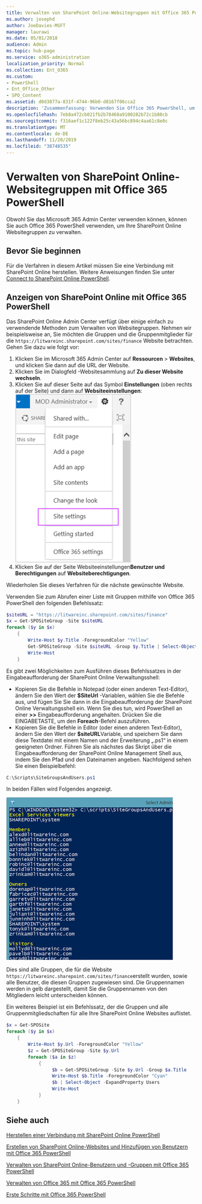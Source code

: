 ```yaml
---
title: Verwalten von SharePoint Online-Websitegruppen mit Office 365 PowerShell
ms.author: josephd
author: JoeDavies-MSFT
manager: laurawi
ms.date: 05/01/2018
audience: Admin
ms.topic: hub-page
ms.service: o365-administration
localization_priority: Normal
ms.collection: Ent_O365
ms.custom:
- PowerShell
- Ent_Office_Other
- SPO_Content
ms.assetid: d0d3877a-831f-4744-96b0-d8167f06cca2
description: 'Zusammenfassung: Verwenden Sie Office 365 PowerShell, um SharePoint Online Websitegruppen zu verwalten.'
ms.openlocfilehash: 7eb8a472cb021fb2b78468a9100282b72c1b88cb
ms.sourcegitcommit: f316aef1c122f8eb25c43a56bc894c4aa61c8e0c
ms.translationtype: MT
ms.contentlocale: de-DE
ms.lasthandoff: 11/20/2019
ms.locfileid: "38748535"
---
```

# <a name="manage-sharepoint-online-site-groups-with-office-365-powershell"></a>Verwalten von SharePoint Online-Websitegruppen mit Office 365 PowerShell

Obwohl Sie das Microsoft 365 Admin Center verwenden können, können Sie auch Office 365 PowerShell verwenden, um Ihre SharePoint Online Websitegruppen zu verwalten.

## <a name="before-you-begin"></a>Bevor Sie beginnen

Für die Verfahren in diesem Artikel müssen Sie eine Verbindung mit SharePoint Online herstellen. Weitere Anweisungen finden Sie unter [Connect to SharePoint Online PowerShell](https://docs.microsoft.com/powershell/sharepoint/sharepoint-online/connect-sharepoint-online?view=sharepoint-ps).

## <a name="view-sharepoint-online-with-office-365-powershell"></a>Anzeigen von SharePoint Online mit Office 365 PowerShell

Das SharePoint Online Admin Center verfügt über einige einfach zu verwendende Methoden zum Verwalten von Websitegruppen. Nehmen wir beispielsweise an, Sie möchten die Gruppen und die Gruppenmitglieder für die `https://litwareinc.sharepoint.com/sites/finance` Website betrachten. Gehen Sie dazu wie folgt vor:

1. Klicken Sie im Microsoft 365 Admin Center auf **Ressourcen** > **Websites**, und klicken Sie dann auf die URL der Website.
2. Klicken Sie im Dialogfeld -Websitesammlung auf **Zu dieser Website wechseln**.
3. Klicken Sie auf dieser Seite auf das Symbol **Einstellungen** (oben rechts auf der Seite) und dann auf **Websiteeinstellungen**:<br/>
![SharePoint Online von Websiteeinstellungen](media/spo-site-settings.png)<br/>
4. Klicken Sie auf der Seite Websiteeinstellungen**Benutzer und Berechtigungen** auf **Websiteberechtigungen**.

Wiederholen Sie dieses Verfahren für die nächste gewünschte Website.

Verwenden Sie zum Abrufen einer Liste mit Gruppen mithilfe von Office 365 PowerShell den folgenden Befehlssatz:

```powershell
$siteURL = "https://litwareinc.sharepoint.com/sites/finance"
$x = Get-SPOSiteGroup -Site $siteURL
foreach ($y in $x)
    {
        Write-Host $y.Title -ForegroundColor "Yellow"
        Get-SPOSiteGroup -Site $siteURL -Group $y.Title | Select-Object -ExpandProperty Users
        Write-Host
    }
```

Es gibt zwei Möglichkeiten zum Ausführen dieses Befehlssatzes in der Eingabeaufforderung der SharePoint Online Verwaltungsshell:

- Kopieren Sie die Befehle in Notepad (oder einen anderen Text-Editor), ändern Sie den Wert der **$SiteUrl** -Variablen, wählen Sie die Befehle aus, und fügen Sie Sie dann in die Eingabeaufforderung der SharePoint Online Verwaltungsshell ein. Wenn Sie dies tun, wird PowerShell an einer **>>** Eingabeaufforderung angehalten. Drücken Sie die EINGABETASTE, um den **Foreach**-Befehl auszuführen.<br/>
- Kopieren Sie die Befehle in Editor (oder einen anderen Text-Editor), ändern Sie den Wert der **$siteURL**Variable, und speichern Sie dann diese Textdatei mit einem Namen und der Erweiterung „.ps1“ in einem geeigneten Ordner. Führen Sie als nächstes das Skript über die Eingabeaufforderung der SharePoint Online Management Shell aus, indem Sie den Pfad und den Dateinamen angeben. Nachfolgend sehen Sie einen Beispielbefehl:

```powershell
C:\Scripts\SiteGroupsAndUsers.ps1
```

In beiden Fällen wird Folgendes angezeigt.

![SharePoint Online Websitegruppen](media/SPO-site-groups.png)

Dies sind alle Gruppen, die für die Website `https://litwareinc.sharepoint.com/sites/finance`erstellt wurden, sowie alle Benutzer, die diesen Gruppen zugewiesen sind. Die Gruppennamen werden in gelb dargestellt, damit Sie die Gruppennamen von den Mitgliedern leicht unterscheiden können.

Ein weiteres Beispiel ist ein Befehlssatz, der die Gruppen und alle Gruppenmitgliedschaften für alle Ihre SharePoint Online Websites auflistet.

```powershell
$x = Get-SPOSite
foreach ($y in $x)
    {
        Write-Host $y.Url -ForegroundColor "Yellow"
        $z = Get-SPOSiteGroup -Site $y.Url
        foreach ($a in $z)
            {
                 $b = Get-SPOSiteGroup -Site $y.Url -Group $a.Title 
                 Write-Host $b.Title -ForegroundColor "Cyan"
                 $b | Select-Object -ExpandProperty Users
                 Write-Host
            }
    }
```
    
## <a name="see-also"></a>Siehe auch

[Herstellen einer Verbindung mit SharePoint Online PowerShell](https://docs.microsoft.com/powershell/sharepoint/sharepoint-online/connect-sharepoint-online?view=sharepoint-ps)

[Erstellen von SharePoint Online-Websites und Hinzufügen von Benutzern mit Office 365 PowerShell](create-sharepoint-sites-and-add-users-with-powershell.md)

[Verwalten von SharePoint Online-Benutzern und -Gruppen mit Office 365 PowerShell](manage-sharepoint-users-and-groups-with-powershell.md)

[Verwalten von Office 365 mit Office 365 PowerShell](manage-office-365-with-office-365-powershell.md)
  
[Erste Schritte mit Office 365 PowerShell](getting-started-with-office-365-powershell.md)

